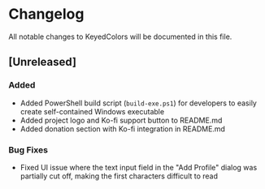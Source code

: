 # Changelog

All notable changes to KeyedColors will be documented in this file.

## [Unreleased]

### Added
- Added PowerShell build script (`build-exe.ps1`) for developers to easily create self-contained Windows executable
- Added project logo and Ko-fi support button to README.md
- Added donation section with Ko-fi integration in README.md

### Bug Fixes
- Fixed UI issue where the text input field in the "Add Profile" dialog was partially cut off, making the first characters difficult to read 